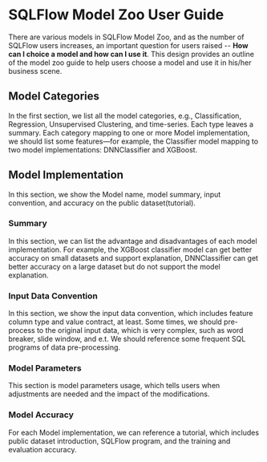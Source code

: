 # SQLFlow Model Zoo User Guide

There are various models in SQLFlow Model Zoo, and as the number of SQLFlow users increases,
an important question for users raised -- **How can I choice a model and how can I use it**.
This design provides an outline of the model zoo guide to help users choose a model and use it in his/her business scene.

## Model Categories

In the first section, we list all the model categories, e.g., Classification, Regression, Unsupervised Clustering,
and time-series. Each type leaves a summary. Each category mapping to one or more Model implementation,
we should list some features—for example, the Classifier model mapping to two model implementations: DNNClassifier and XGBoost.

## Model Implementation

In this section, we show the Model name, model summary, input convention, and accuracy on the public dataset(tutorial).

### Summary

In this section, we can list the advantage and disadvantages of each model implementation.
For example, the XGBoost classifier model can get better accuracy on small datasets and support explanation,
DNNClassifier can get better accuracy on a large dataset but do not support the model explanation.

### Input Data Convention

In this section, we show the input data convention, which includes feature column type and value contract, at least.
Some times, we should pre-process to the original input data, which is very complex, such as word breaker, slide window,
and e.t. We should reference some frequent SQL programs of data pre-processing. 

### Model Parameters

This section is model parameters usage, which tells users when adjustments are needed and the impact of the modifications.

### Model Accuracy

For each Model implementation, we can reference a tutorial, which includes public dataset introduction,
SQLFlow program, and the training and evaluation accuracy. 